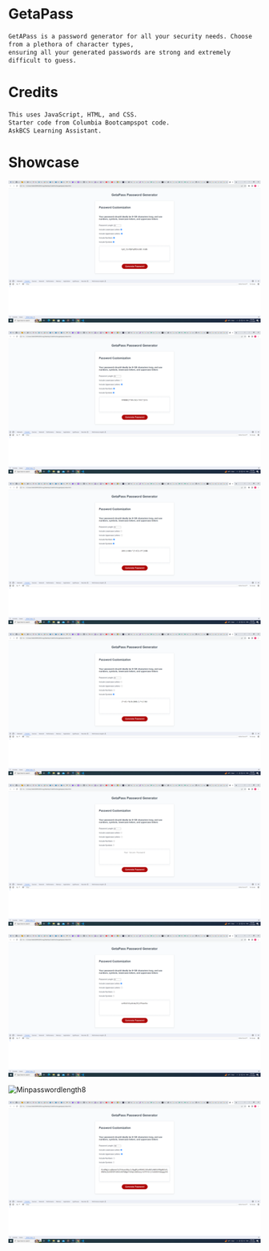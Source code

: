 # GetaPass

    GetAPass is a password generator for all your security needs. Choose from a plethora of character types,
    ensuring all your generated passwords are strong and extremely difficult to guess.

# Credits

    This uses JavaScript, HTML, and CSS.
    Starter code from Columbia Bootcampspot code.
    AskBCS Learning Assistant.

# Showcase

![All characters enabled](./images/allchars.png)

![Lowercase characters off](./images/Screenshot%20(43).png)

![Both cases of letters off](./images/Screenshot%20(44).png)

![OnlySymbols](./images/Screenshot%20(45).png)

![NoCharacters](./images/Screenshot%20(46).png)

![onlyLowercase](./images/Screenshot%20(47).png)

![Minpasswordlength8](./images/Screenshot%20(48).png)

![Maxpasswordlength128](./images/Screenshot%20(49).png)